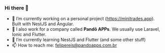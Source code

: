 ### Hi there 👋

<!--
**devfelipereis/devfelipereis** is a ✨ _special_ ✨ repository because its `README.md` (this file) appears on your GitHub profile.

Here are some ideas to get you started:

- 🔭 I’m currently working on ...
- 🌱 I’m currently learning NestJS and Flutter
- 👯 I’m looking to collaborate on ...
- 🤔 I’m looking for help with ...
- 💬 Ask me about ...
- 📫 How to reach me: ...
- 😄 Pronouns: ...
- ⚡ Fun fact: ...
-->

- 🔭 I’m currently working on a personal project (https://minitrades.app). Built with NestJS and Angular.
- 🔭 I also work for a company called **Pandô APPs**. We usually use Laravel, Ionic and Flutter.
- 🌱 I’m currently learning NestJS and Flutter (and some other stuff)
- 📫 How to reach me: felipereis@pandoapps.com.br
